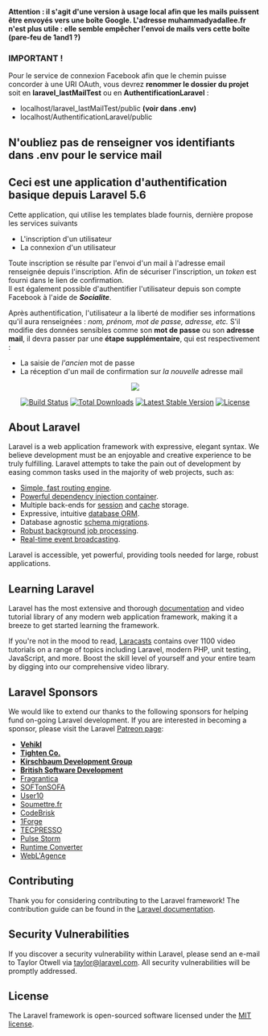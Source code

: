 **Attention : il s'agit d'une version à usage local afin que les mails puissent être envoyés vers une boîte Google.
L'adresse muhammadyadallee.fr n'est plus utile : elle semble empêcher l'envoi de mails vers cette boîte (pare-feu de 1and1 ?)**

### IMPORTANT !

Pour le service de connexion Facebook afin que le chemin puisse concorder à une URI OAuth, vous devrez **renommer le dossier
du projet** soit en **laravel_lastMailTest** ou en **AuthentificationLaravel** :

*   localhost/laravel_lastMailTest/public **(voir dans .env)**
*   localhost/AuthentificationLaravel/public

## N'oubliez pas de renseigner vos identifiants dans .env pour le service mail

## Ceci est une application d'authentification basique depuis Laravel 5.6

Cette application, qui utilise les templates blade fournis, dernière propose les services suivants

*   L'inscription d'un utilisateur
*   La connexion d'un utilisateur

Toute inscription se résulte par l'envoi d'un mail à l'adresse email renseignée depuis l'inscription. Afin de sécuriser l'inscription, un _token_ est fourni dans le lien de confirmation.  
Il est également possible d'authentifier l'utilisateur depuis son compte Facebook à l'aide de **_Socialite_**.

Après authentification, l'utilisateur a la liberté de modifier ses informations qu'il aura renseignées : _nom, prénom, mot de passe, adresse, etc._ S'il modifie des données sensibles comme son **mot de passe** ou son **adresse mail**, il devra passer par une **étape supplémentaire**, qui est respectivement :

*   La saisie de _l'ancien_ mot de passe
*   La réception d'un mail de confirmation sur _la nouvelle_ adresse mail

<p align="center"><img src="https://laravel.com/assets/img/components/logo-laravel.svg"></p>

<p align="center">
<a href="https://travis-ci.org/laravel/framework"><img src="https://travis-ci.org/laravel/framework.svg" alt="Build Status"></a>
<a href="https://packagist.org/packages/laravel/framework"><img src="https://poser.pugx.org/laravel/framework/d/total.svg" alt="Total Downloads"></a>
<a href="https://packagist.org/packages/laravel/framework"><img src="https://poser.pugx.org/laravel/framework/v/stable.svg" alt="Latest Stable Version"></a>
<a href="https://packagist.org/packages/laravel/framework"><img src="https://poser.pugx.org/laravel/framework/license.svg" alt="License"></a>
</p>

## About Laravel

Laravel is a web application framework with expressive, elegant syntax. We believe development must be an enjoyable and creative experience to be truly fulfilling. Laravel attempts to take the pain out of development by easing common tasks used in the majority of web projects, such as:

- [Simple, fast routing engine](https://laravel.com/docs/routing).
- [Powerful dependency injection container](https://laravel.com/docs/container).
- Multiple back-ends for [session](https://laravel.com/docs/session) and [cache](https://laravel.com/docs/cache) storage.
- Expressive, intuitive [database ORM](https://laravel.com/docs/eloquent).
- Database agnostic [schema migrations](https://laravel.com/docs/migrations).
- [Robust background job processing](https://laravel.com/docs/queues).
- [Real-time event broadcasting](https://laravel.com/docs/broadcasting).

Laravel is accessible, yet powerful, providing tools needed for large, robust applications.

## Learning Laravel

Laravel has the most extensive and thorough [documentation](https://laravel.com/docs) and video tutorial library of any modern web application framework, making it a breeze to get started learning the framework.

If you're not in the mood to read, [Laracasts](https://laracasts.com) contains over 1100 video tutorials on a range of topics including Laravel, modern PHP, unit testing, JavaScript, and more. Boost the skill level of yourself and your entire team by digging into our comprehensive video library.

## Laravel Sponsors

We would like to extend our thanks to the following sponsors for helping fund on-going Laravel development. If you are interested in becoming a sponsor, please visit the Laravel [Patreon page](https://patreon.com/taylorotwell):

- **[Vehikl](https://vehikl.com/)**
- **[Tighten Co.](https://tighten.co)**
- **[Kirschbaum Development Group](https://kirschbaumdevelopment.com)**
- **[British Software Development](https://www.britishsoftware.co)**
- [Fragrantica](https://www.fragrantica.com)
- [SOFTonSOFA](https://softonsofa.com/)
- [User10](https://user10.com)
- [Soumettre.fr](https://soumettre.fr/)
- [CodeBrisk](https://codebrisk.com)
- [1Forge](https://1forge.com)
- [TECPRESSO](https://tecpresso.co.jp/)
- [Pulse Storm](http://www.pulsestorm.net/)
- [Runtime Converter](http://runtimeconverter.com/)
- [WebL'Agence](https://weblagence.com/)

## Contributing

Thank you for considering contributing to the Laravel framework! The contribution guide can be found in the [Laravel documentation](https://laravel.com/docs/contributions).

## Security Vulnerabilities

If you discover a security vulnerability within Laravel, please send an e-mail to Taylor Otwell via [taylor@laravel.com](mailto:taylor@laravel.com). All security vulnerabilities will be promptly addressed.

## License

The Laravel framework is open-sourced software licensed under the [MIT license](https://opensource.org/licenses/MIT).
